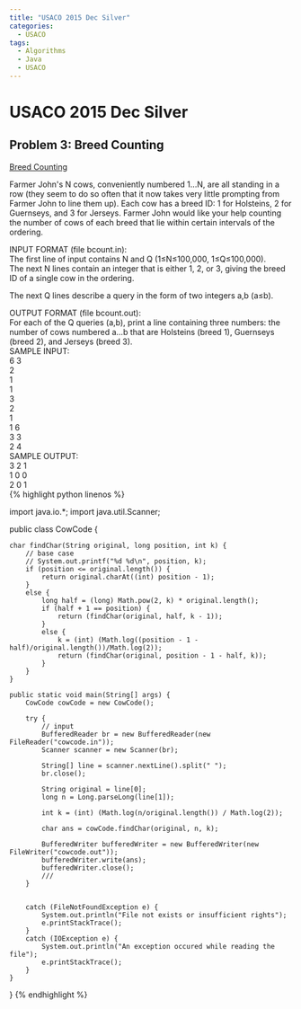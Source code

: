 ```yaml
---
title: "USACO 2015 Dec Silver"
categories:
  - USACO
tags:
  - Algorithms
  - Java
  - USACO
---
```


# USACO 2015 Dec Silver

## Problem 3: Breed Counting

[Breed Counting](http://www.usaco.org/index.php?page=viewproblem2&cpid=572)

Farmer John's N cows, conveniently numbered 1…N, are all standing in a row (they seem to do so often that it now takes very little prompting from Farmer John to line them up). Each cow has a breed ID: 1 for Holsteins, 2 for Guernseys, and 3 for Jerseys. Farmer John would like your help counting the number of cows of each breed that lie within certain intervals of the ordering.  

INPUT FORMAT (file bcount.in):  
The first line of input contains N and Q (1≤N≤100,000, 1≤Q≤100,000).  
The next N lines contain an integer that is either 1, 2, or 3, giving the breed ID of a single cow in the ordering.  

The next Q lines describe a query in the form of two integers a,b (a≤b).  

OUTPUT FORMAT (file bcount.out):  
For each of the Q queries (a,b), print a line containing three numbers: the number of cows numbered a…b that are Holsteins (breed 1), Guernseys (breed 2), and Jerseys (breed 3).  
SAMPLE INPUT:  
6 3  
2  
1  
1  
3  
2  
1  
1 6  
3 3  
2 4  
SAMPLE OUTPUT:  
3 2 1  
1 0 0  
2 0 1  
{% highlight python linenos %}

import java.io.*;
import java.util.Scanner;

public class CowCode {

    char findChar(String original, long position, int k) {
        // base case
        // System.out.printf("%d %d\n", position, k);
        if (position <= original.length()) {
            return original.charAt((int) position - 1);
        }
        else {
            long half = (long) Math.pow(2, k) * original.length();
            if (half + 1 == position) {
                return (findChar(original, half, k - 1));
            }
            else {
                k = (int) (Math.log((position - 1 - half)/original.length())/Math.log(2));
                return (findChar(original, position - 1 - half, k));
            }
        }
    }

    public static void main(String[] args) {
        CowCode cowCode = new CowCode();

        try {
            // input
            BufferedReader br = new BufferedReader(new FileReader("cowcode.in"));
            Scanner scanner = new Scanner(br);

            String[] line = scanner.nextLine().split(" ");
            br.close();

            String original = line[0];
            long n = Long.parseLong(line[1]);

            int k = (int) (Math.log(n/original.length()) / Math.log(2));

            char ans = cowCode.findChar(original, n, k);

            BufferedWriter bufferedWriter = new BufferedWriter(new FileWriter("cowcode.out"));
            bufferedWriter.write(ans);
            bufferedWriter.close();
            ///
        }


        catch (FileNotFoundException e) {
            System.out.println("File not exists or insufficient rights");
            e.printStackTrace();
        }
        catch (IOException e) {
            System.out.println("An exception occured while reading the file");
            e.printStackTrace();
        }
    }
}
{% endhighlight %}
